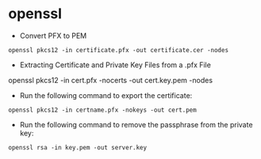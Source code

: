 # openssl


* Convert PFX to PEM

`openssl pkcs12 -in certificate.pfx -out certificate.cer -nodes`

* Extracting Certificate and Private Key Files from a .pfx File

openssl pkcs12 -in cert.pfx -nocerts -out cert.key.pem -nodes

* Run the following command to export the certificate: 

`openssl pkcs12 -in certname.pfx -nokeys -out cert.pem`

* Run the following command to remove the passphrase from the private key: 

`openssl rsa -in key.pem -out server.key`
